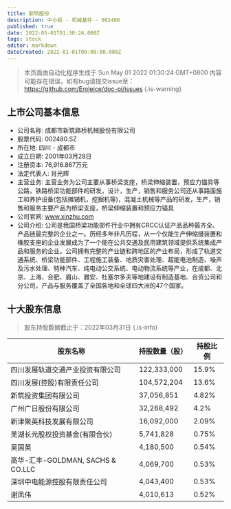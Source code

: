 ```yaml
---
title: 新筑股份
description: 中小板 - 机械基件 - 002480
published: true
date: 2022-05-01T01:30:24.000Z
tags: stock
editor: markdown
dateCreated: 2022-01-01T00:00:00.000Z
---
```


> 本页面由自动化程序生成于 Sun May 01 2022 01:30:24 GMT+0800
> 内容可能存在错误，如有bug请提交issue至：https://github.com/Eroleice/doc-pi/issues
{.is-warning}

## 上市公司基本信息
- 公司名称: 成都市新筑路桥机械股份有限公司
- 股票代码: 002480.SZ
- 所在地: 四川 - 成都市
- 成立日期: 2001年03月28日
- 注册资本: 76,916.867万元
- 法定代表人: 肖光辉
- 主营业务: 主营业务为公司主要从事桥梁支座，桥梁伸缩装置，预应力锚具等公路，铁路桥梁功能部件的研发，设计，生产，销售和服务公司还从事路面施工和养护设备(包括摊铺机，挖掘机等)，混凝土机械等产品的研发，生产，销售和服务主要产品为桥梁支座，桥梁伸缩装置和预应力锚具
- 公司官网: www.xinzhu.com
- 公司介绍: 公司是我国桥梁功能部件行业中拥有CRCC认证产品品种最齐全、产品链最完整的企业之一。历经多年非凡历程，从一个仅能生产伸缩缝装置和橡胶支座的企业发展成为了一个能在公共交通及民用建筑领域提供系统集成产品和服务的企业。公司拥有完整的产业链和跨地区的产业布局，形成了轨道交通系统、桥梁功能部件、工程施工装备、地质灾害处理、超能电池制造、噪声及污水处理、特种汽车、纯电动公交系统、电动物流系统等产业，在成都、北京、上海、合肥、眉山、雅安、杜塞尔多夫等地建设有制造基地、合资公司和分公司，产品与服务覆盖了全国各地和全球四大洲的47个国家。


## 十大股东信息
> 股东持股数据截止于：2022年03月31日
{.is-info}

| 股东名称 | 持股数量（股） | 持股比例 |
| --- | --- | --- |
| 四川发展轨道交通产业投资有限公司 | 122,333,000 | 15.9% |
| 四川发展(控股)有限责任公司 | 104,572,204 | 13.6% |
| 新筑投资集团有限公司 | 37,056,851 | 4.82% |
| 广州广日股份有限公司 | 32,268,492 | 4.2% |
| 新津聚英科技发展有限公司 | 16,092,000 | 2.09% |
| 芜湖长元股权投资基金(有限合伙) | 5,741,828 | 0.75% |
| 吴国英 | 4,180,500 | 0.54% |
| 高华-汇丰-GOLDMAN, SACHS & CO.LLC | 4,069,700 | 0.53% |
| 深圳中电能源控股有限责任公司 | 4,043,400 | 0.53% |
| 谢凤伟 | 4,010,613 | 0.52% |




